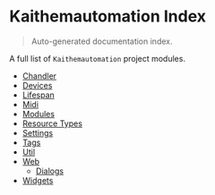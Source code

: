 # Kaithemautomation Index

> Auto-generated documentation index.

A full list of `Kaithemautomation` project modules.

- [Chandler](./chandler.md#chandler)
- [Devices](./devices.md#devices)
- [Lifespan](./lifespan.md#lifespan)
- [Midi](./midi.md#midi)
- [Modules](./modules.md#modules)
- [Resource Types](./resource_types.md#resource-types)
- [Settings](./settings.md#settings)
- [Tags](./tags.md#tags)
- [Util](./util.md#util)
- [Web](web/index.md#web)
    - [Dialogs](web/dialogs.md#dialogs)
- [Widgets](./widgets.md#widgets)
